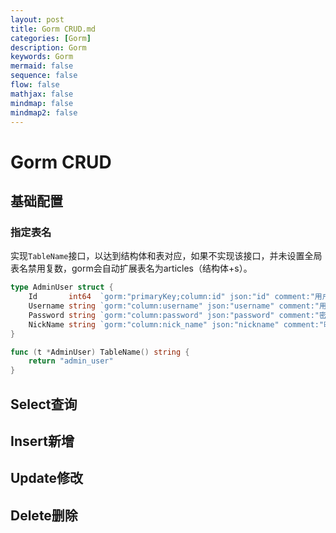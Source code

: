 ```yaml
---
layout: post
title: Gorm CRUD.md
categories: [Gorm]
description: Gorm
keywords: Gorm
mermaid: false
sequence: false
flow: false
mathjax: false
mindmap: false
mindmap2: false
---
```

# Gorm CRUD

## 基础配置

### 指定表名

实现`TableName`接口，以达到结构体和表对应，如果不实现该接口，并未设置全局表名禁用复数，gorm会自动扩展表名为articles（结构体+s）。

```go
type AdminUser struct {
	Id       int64  `gorm:"primaryKey;column:id" json:"id" comment:"用户ID"`
	Username string `gorm:"column:username" json:"username" comment:"用户名"`
	Password string `gorm:"column:password" json:"password" comment:"密码"`
	NickName string `gorm:"column:nick_name" json:"nickname" comment:"昵称"`
}

func (t *AdminUser) TableName() string {
	return "admin_user"
}
```



## Select查询



## Insert新增



## Update修改



## Delete删除




